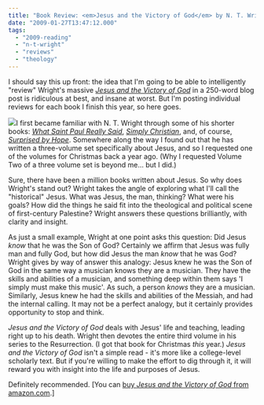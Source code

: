 ```yaml
---
title: "Book Review: <em>Jesus and the Victory of God</em> by N. T. Wright"
date: "2009-01-27T13:47:12.000"
tags: 
  - "2009-reading"
  - "n-t-wright"
  - "reviews"
  - "theology"
---
```


I should say this up front: the idea that I'm going to be able to intelligently "review" Wright's massive _[Jesus and the Victory of God](http://www.amazon.com/Jesus-Victory-Christian-Origins-Question/dp/0800626826%3FSubscriptionId%3D02E5W5871AJF7PMMMS82%26tag%3Dscifirev-20%26linkCode%3Dxm2%26camp%3D2025%26creative%3D165953%26creativeASIN%3D0800626826)_ in a 250-word blog post is ridiculous at best, and insane at worst. But I'm posting individual reviews for each book I finish this year, so here goes.

[![](http://ecx.images-amazon.com/images/I/71Q0YSW67JL._SL160_.gif)](http://www.amazon.com/Jesus-Victory-Christian-Origins-Question/dp/0800626826%3FSubscriptionId%3D02E5W5871AJF7PMMMS82%26tag%3Dscifirev-20%26linkCode%3Dxm2%26camp%3D2025%26creative%3D165953%26creativeASIN%3D0800626826)I first became familiar with N. T. Wright through some of his shorter books: _[What Saint Paul Really Said](http://www.amazon.com/What-Saint-Paul-Really-Said/dp/0802844456%3FSubscriptionId%3D02E5W5871AJF7PMMMS82%26tag%3Dscifirev-20%26linkCode%3Dxm2%26camp%3D2025%26creative%3D165953%26creativeASIN%3D0802844456)_, _[Simply Christian](http://www.amazon.com/Simply-Christian-Christianity-Makes-Sense/dp/0060507152%3FSubscriptionId%3D02E5W5871AJF7PMMMS82%26tag%3Dscifirev-20%26linkCode%3Dxm2%26camp%3D2025%26creative%3D165953%26creativeASIN%3D0060507152)_, and, of course, _[Surprised by Hope](http://www.amazon.com/Surprised-Hope-Rethinking-Resurrection-Mission/dp/0061551821%3FSubscriptionId%3D02E5W5871AJF7PMMMS82%26tag%3Dscifirev-20%26linkCode%3Dxm2%26camp%3D2025%26creative%3D165953%26creativeASIN%3D0061551821)_. Somewhere along the way I found out that he has written a three-volume set specifically about Jesus, and so I requested one of the volumes for Christmas back a year ago. (Why I requested Volume Two of a three volume set is beyond me... but I did.)

Sure, there have been a million books written about Jesus. So why does Wright's stand out? Wright takes the angle of exploring what I'll call the "historical" Jesus. What was Jesus, the man, thinking? What were his goals? How did the things he said fit into the theological and political scene of first-century Palestine? Wright answers these questions brilliantly, with clarity and insight.

As just a small example, Wright at one point asks this question: Did Jesus _know_ that he was the Son of God? Certainly we affirm that Jesus was fully man and fully God, but how did Jesus the man _know_ that he was God? Wright gives by way of answer this analogy: Jesus knew he was the Son of God in the same way a musician knows they are a musician. They have the skills and abilities of a musician, and something deep within them says 'I simply must make this music'. As such, a person _knows_ they are a musician. Similarly, Jesus knew he had the skills and abilities of the Messiah, and had the internal calling. It may not be a perfect analogy, but it certainly provides opportunity to stop and think.

_Jesus and the Victory of God_ deals with Jesus' life and teaching, leading right up to his death. Wright then devotes the entire third volume in his series to the Resurrection. (I got that book for Christmas _this_ year.) _Jesus and the Victory of God_ isn't a simple read - it's more like a college-level scholarly text. But if you're willing to make the effort to dig through it, it will reward you with insight into the life and purposes of Jesus.

Definitely recommended. \[You can [buy _Jesus and the Victory of God_ from amazon.com](http://www.amazon.com/Jesus-Victory-Christian-Origins-Question/dp/0800626826%3FSubscriptionId%3D02E5W5871AJF7PMMMS82%26tag%3Dscifirev-20%26linkCode%3Dxm2%26camp%3D2025%26creative%3D165953%26creativeASIN%3D0800626826).\]
